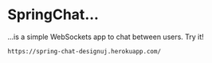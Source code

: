 # SpringChat...
...is a simple WebSockets app to chat between users. Try it!

`https://spring-chat-designuj.herokuapp.com/`